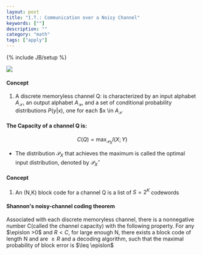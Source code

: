 ```yaml
---
layout: post
title: "I.T.: Communication over a Noisy Channel"
keywords: [""]
description: ""
category: "math"
tags: ["apply"]
---
```

{% include JB/setup %}

<img
src="{{IMAGE_PATH}}/math-apply-information-theory-communication-over-noisy-channel.png">

#### Concept
1. A discrete memoryless channel Q: is characterized by an input alphabet
   $A_{\mathcal{X}}$, an output alphabet $A_{\mathcal{Y}}$, and a set of
   conditional probability distributions $P(y|x)$, one for each $x \in
   $A_{\mathcal{X}}$

#### The Capacity of a channel Q is:
$$
C(Q)=\max _{\mathcal{P}_{X}} I(X ; Y)
$$
- The distribution $\mathcal{P}_X$ that achieves the maximum is called the
  optimal input distribution, denoted by $\mathcal{P}_X^{\star}$

#### Concept
1. An (N,K) block code for a channel Q is a list of $S=2^K$ codewords 

#### Shannon's noisy-channel coding theorem
Associated with each discrete memoryless channel, there is a nonnegative number
C(called the channel capacity) with the following property. For any $\epislon >0$
and $R<C$, for large enough N, there exists a block code of length N and are
$\geq R$ and a decoding algorithm, such that the maximal probability of block
error is $\leq \epislon$


